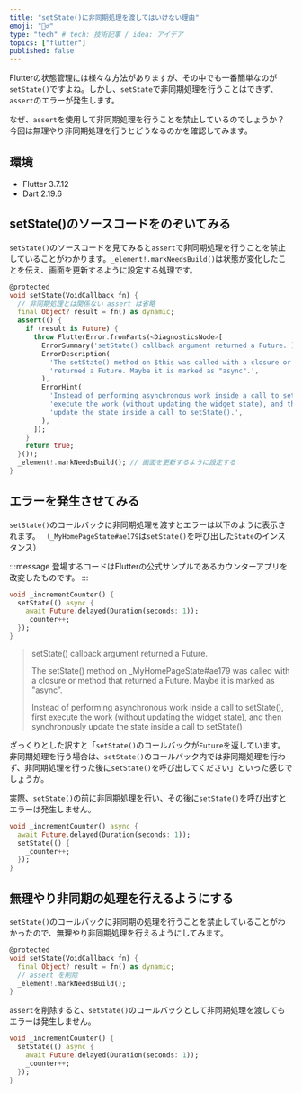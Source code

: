 ```yaml
---
title: "setState()に非同期処理を渡してはいけない理由"
emoji: "🙅‍♂️"
type: "tech" # tech: 技術記事 / idea: アイデア
topics: ["flutter"]
published: false
---
```


Flutterの状態管理には様々な方法がありますが、その中でも一番簡単なのが`setState()`ですよね。しかし、`setState`で非同期処理を行うことはできず、`assert`のエラーが発生します。

なぜ、`assert`を使用して非同期処理を行うことを禁止しているのでしょうか？
今回は無理やり非同期処理を行うとどうなるのかを確認してみます。

## 環境

- Flutter 3.7.12
- Dart 2.19.6

## setState()のソースコードをのぞいてみる

`setState()`のソースコードを見てみると`assert`で非同期処理を行うことを禁止していることがわかります。`_element!.markNeedsBuild()`は状態が変化したことを伝え、画面を更新するように設定する処理です。

```dart
@protected
void setState(VoidCallback fn) {
  // 非同期処理とは関係ない assert は省略
  final Object? result = fn() as dynamic;
  assert(() {
    if (result is Future) {
      throw FlutterError.fromParts(<DiagnosticsNode>[
        ErrorSummary('setState() callback argument returned a Future.'),
        ErrorDescription(
          'The setState() method on $this was called with a closure or method that '
          'returned a Future. Maybe it is marked as "async".',
        ),
        ErrorHint(
          'Instead of performing asynchronous work inside a call to setState(), first '
          'execute the work (without updating the widget state), and then synchronously '
          'update the state inside a call to setState().',
        ),
      ]);
    }
    return true;
  }());
  _element!.markNeedsBuild(); // 画面を更新するように設定する
}
```

## エラーを発生させてみる

`setState()`のコールバックに非同期処理を渡すとエラーは以下のように表示されます。
（`_MyHomePageState#ae179`は`setState()`を呼び出した`State`のインスタンス）

:::message
登場するコードはFlutterの公式サンプルであるカウンターアプリを改変したものです。
:::

```dart
void _incrementCounter() {
  setState(() async {
    await Future.delayed(Duration(seconds: 1));
    _counter++;
  });
}
```

>setState() callback argument returned a Future.
>
>The setState() method on _MyHomePageState#ae179 was called with a closure or method that returned a Future. Maybe it is marked as "async”.
>
>Instead of performing asynchronous work inside a call to setState(), first execute the work (without updating the widget state), and then synchronously update the state inside a call to setState()

ざっくりとした訳すと「`setState()`のコールバックが`Future`を返しています。非同期処理を行う場合は、`setState()`のコールバック内では非同期処理を行わず、非同期処理を行った後に`setState()`を呼び出してください」といった感じでしょうか。

実際、`setState()`の前に非同期処理を行い、その後に`setState()`を呼び出すとエラーは発生しません。

```dart
void _incrementCounter() async {
  await Future.delayed(Duration(seconds: 1));
  setState(() {
    _counter++;
  });
}
```

## 無理やり非同期の処理を行えるようにする

`setState()`のコールバックに非同期の処理を行うことを禁止していることがわかったので、無理やり非同期処理を行えるようにしてみます。

```dart
@protected
void setState(VoidCallback fn) {
  final Object? result = fn() as dynamic;
  // assert を削除
  _element!.markNeedsBuild();
}
```

`assert`を削除すると、`setState()`のコールバックとして非同期処理を渡してもエラーは発生しません。

```dart
void _incrementCounter() {
  setState(() async {
    await Future.delayed(Duration(seconds: 1));
    _counter++;
  });
}
```
